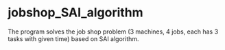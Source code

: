 # jobshop_SAI_algorithm
The program solves the job shop problem (3 machines, 4 jobs, each has 3 tasks with given time) based on SAI algorithm.
